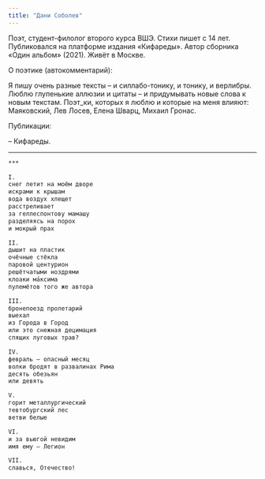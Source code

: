 ```yaml
---
title: "Дани Соболев"
---
```



Поэт, студент-филолог второго курса ВШЭ. Стихи пишет с 14 лет. Публиковался на платформе издания «Кифареды». Автор сборника «Один альбом» (2021). Живёт в Москве.

О поэтике (автокомментарий):

Я пишу очень разные тексты – и силлабо-тонику, и тонику, и верлибры. Люблю глупенькие аллюзии и цитаты – и придумывать новые слова к новым текстам. Поэт_ки, которых я люблю и которые на меня влияют: Маяковский, Лев Лосев, Елена Шварц, Михаил Гронас.

Публикации:

– Кифареды.

***
```html
***

I.
снег летит на моём дворе
искрами к крышам
вода воздух хлещет
расстреливает
за геллеспонтову мамашу
разделяясь на порох
и мокрый прах

II.
дышит на пластик
очёчные стёкла
паровой центурион
решётчатыми ноздрями
клоаки ма́ксима
пулемётов того же автора

III.
бронепоезд пролетарий
выехал
из Города в Город
или это снежная децимация
спящих луговых трав?

IV.
февраль – опасный месяц
волки бродят в развалинах Рима
десять обезьян
или девять

V.
горит металлургический
тевтобургский лес
ветви белые

VI.
и за вьюгой невидим
имя ему – Легион

VII.
славься, Отечество!
```